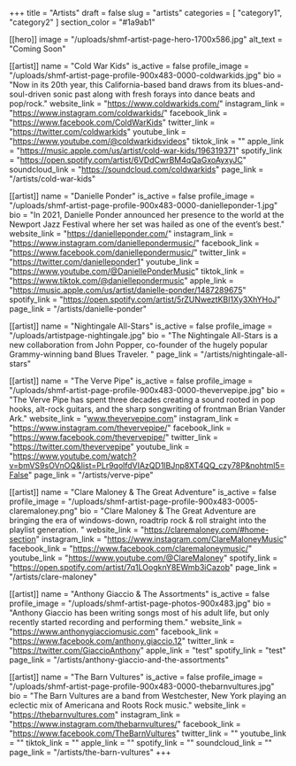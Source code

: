 +++
title = "Artists"
draft = false
slug = "artists"
categories = [ "category1", "category2" ]
section_color = "#1a9ab1"

[[hero]]
image = "/uploads/shmf-artist-page-hero-1700x586.jpg"
alt_text = "Coming Soon"

[[artist]]
name = "Cold War Kids"
is_active = false
profile_image = "/uploads/shmf-artist-page-profile-900x483-0000-coldwarkids.jpg"
bio = "Now in its 20th year, this California-based band draws from its blues-and-soul-driven sonic past along with fresh forays into dance beats and pop/rock."
website_link = "https://www.coldwarkids.com/"
instagram_link = "https://www.instagram.com/coldwarkids/"
facebook_link = "https://www.facebook.com/ColdWarKids"
twitter_link = "https://twitter.com/coldwarkids"
youtube_link = "https://www.youtube.com/@coldwarkidsvideos"
tiktok_link = ""
apple_link = "https://music.apple.com/us/artist/cold-war-kids/196319371"
spotify_link = "https://open.spotify.com/artist/6VDdCwrBM4qQaGxoAyxyJC"
soundcloud_link = "https://soundcloud.com/coldwarkids"
page_link = "/artists/cold-war-kids"

[[artist]]
name = "Danielle Ponder"
is_active = false
profile_image = "/uploads/shmf-artist-page-profile-900x483-0000-danielleponder-1.jpg"
bio = "In 2021, Danielle Ponder announced her presence to the world at the Newport Jazz Festival where her set was hailed as one of the event’s best."
website_link = "https://danielleponder.com/"
instagram_link = "https://www.instagram.com/daniellepondermusic/"
facebook_link = "https://www.facebook.com/daniellepondermusic/"
twitter_link = "https://twitter.com/danielleponder1"
youtube_link = "https://www.youtube.com/@DaniellePonderMusic"
tiktok_link = "https://www.tiktok.com/@daniellepondermusic"
apple_link = "https://music.apple.com/us/artist/danielle-ponder/1487289675"
spotify_link = "https://open.spotify.com/artist/5rZUNweztKBI1Xy3XhYHoJ"
page_link = "/artists/danielle-ponder"

[[artist]]
name = "Nightingale All-Stars"
is_active = false
profile_image = "/uploads/artistpage-nightingale.jpg"
bio = "The Nightingale All-Stars is a new collaboration from John Popper, co-founder of the hugely popular Grammy-winning band Blues Traveler. "
page_link = "/artists/nightingale-all-stars"

[[artist]]
name = "The Verve Pipe"
is_active = false
profile_image = "/uploads/shmf-artist-page-profile-900x483-0000-thevervepipe.jpg"
bio = "The Verve Pipe has spent three decades creating a sound rooted in pop hooks, alt-rock guitars, and the sharp songwriting of frontman Brian Vander Ark."
website_link = "www.thevervepipe.com"
instagram_link = "https://www.instagram.com/thevervepipe/"
facebook_link = "https://www.facebook.com/thevervepipe/"
twitter_link = "https://twitter.com/thevervepipe"
youtube_link = "https://www.youtube.com/watch?v=bmVS9sOVnOQ&list=PLr9qolfdVIAzQD1lBJnp8XT4QQ_czy78P&nohtml5=False"
page_link = "/artists/verve-pipe"

[[artist]]
name = "Clare Maloney & The Great Adventure"
is_active = false
profile_image = "/uploads/shmf-artist-page-profile-900x483-0005-claremaloney.png"
bio = "Clare Maloney & The Great Adventure are bringing the era of windows-down, roadtrip rock & roll straight into the playlist generation.  "
website_link = "https://claremaloney.com/#home-section"
instagram_link = "https://www.instagram.com/ClareMaloneyMusic"
facebook_link = "https://www.facebook.com/claremaloneymusic/"
youtube_link = "https://www.youtube.com/@ClareMaloney"
spotify_link = "https://open.spotify.com/artist/7q1LOogknY8EWmb3iCazob"
page_link = "/artists/clare-maloney"

[[artist]]
name = "Anthony Giaccio & The Assortments"
is_active = false
profile_image = "/uploads/shmf-artist-page-photos-900x483.jpg"
bio = "Anthony Giaccio has been writing songs most of his adult life, but only recently started recording and performing them."
website_link = "https://www.anthonygiacciomusic.com"
facebook_link = "https://www.facebook.com/anthony.giaccio.12"
twitter_link = "https://twitter.com/GiaccioAnthony"
apple_link = "test"
spotify_link = "test"
page_link = "/artists/anthony-giaccio-and-the-assortments"

[[artist]]
name = "The Barn Vultures"
is_active = false
profile_image = "/uploads/shmf-artist-page-profile-900x483-0000-thebarnvultures.jpg"
bio = "The Barn Vultures are a band from Westchester, New York playing an eclectic mix of Americana and Roots Rock music."
website_link = "https://thebarnvultures.com"
instagram_link = "https://www.instagram.com/thebarnvultures/"
facebook_link = "https://www.facebook.com/TheBarnVultures"
twitter_link = ""
youtube_link = ""
tiktok_link = ""
apple_link = ""
spotify_link = ""
soundcloud_link = ""
page_link = "/artists/the-barn-vultures"
+++
